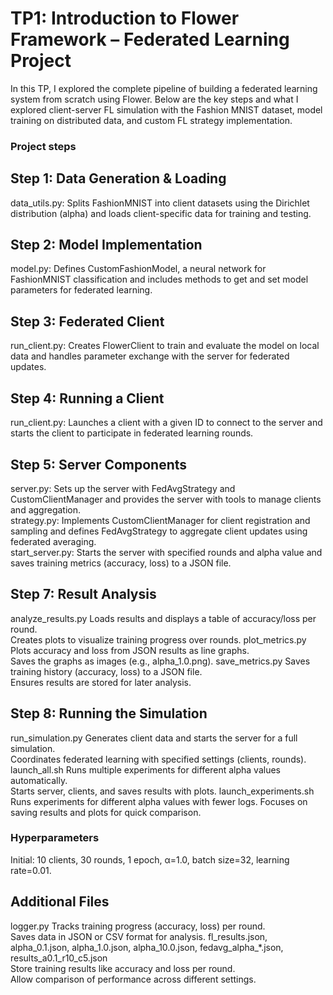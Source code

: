 #  TP1: Introduction to Flower Framework – Federated Learning Project


In this TP, I explored the complete pipeline of building a federated learning system from scratch using Flower. Below are the key steps and what I explored client-server FL simulation with the Fashion MNIST dataset, model training on distributed data, and custom FL strategy implementation.

### Project steps

## Step 1: Data Generation & Loading

data_utils.py: Splits FashionMNIST into client datasets using the Dirichlet distribution (alpha) and loads client-specific data for training and testing.<br>

## Step 2: Model Implementation

model.py: Defines CustomFashionModel, a neural network for FashionMNIST classification and includes methods to get and set model parameters for federated learning.

## Step 3: Federated Client

run_client.py: Creates FlowerClient to train and evaluate the model on local data and handles parameter exchange with the server for federated updates.

## Step 4: Running a Client

run_client.py: Launches a client with a given ID to connect to the server and starts the client to participate in federated learning rounds.

## Step 5: Server Components

server.py: Sets up the server with FedAvgStrategy and CustomClientManager and provides the server with tools to manage clients and aggregation.<br>
strategy.py: Implements CustomClientManager for client registration and sampling and defines FedAvgStrategy to aggregate client updates using federated averaging.<br>
start_server.py: Starts the server with specified rounds and alpha value and saves training metrics (accuracy, loss) to a JSON file.

## Step 7: Result Analysis

analyze_results.py
        Loads results and displays a table of accuracy/loss per round. <br>
        Creates plots to visualize training progress over rounds.
plot_metrics.py
        Plots accuracy and loss from JSON results as line graphs.<br>
        Saves the graphs as images (e.g., alpha_1.0.png).
save_metrics.py
        Saves training history (accuracy, loss) to a JSON file.<br>
        Ensures results are stored for later analysis.

## Step 8: Running the Simulation

run_simulation.py
        Generates client data and starts the server for a full simulation.<br>
        Coordinates federated learning with specified settings (clients, rounds).
launch_all.sh
        Runs multiple experiments for different alpha values automatically.<br>
        Starts server, clients, and saves results with plots.
launch_experiments.sh
        Runs experiments for different alpha values with fewer logs.
        Focuses on saving results and plots for quick comparison.
### Hyperparameters

Initial: 10 clients, 30 rounds, 1 epoch, α=1.0, batch size=32, learning rate=0.01. 

## Additional Files

logger.py
        Tracks training progress (accuracy, loss) per round.<br>
        Saves data in JSON or CSV format for analysis.
fl_results.json, alpha_0.1.json, alpha_1.0.json, alpha_10.0.json, fedavg_alpha_*.json, results_a0.1_r10_c5.json<br>
        Store training results like accuracy and loss per round.<br>
        Allow comparison of performance across different settings.
